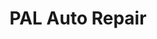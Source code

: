 ---
title: "PAL Auto Repair"
url: /fredericksburg/pal-auto-repair-filter-lane/
shop: Autowerkstatt
---